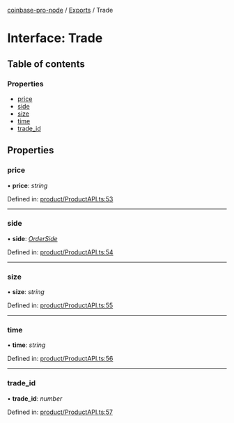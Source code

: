 [coinbase-pro-node](../README.md) / [Exports](../modules.md) / Trade

# Interface: Trade

## Table of contents

### Properties

- [price](trade.md#price)
- [side](trade.md#side)
- [size](trade.md#size)
- [time](trade.md#time)
- [trade_id](trade.md#trade_id)

## Properties

### price

• **price**: _string_

Defined in: [product/ProductAPI.ts:53](https://github.com/bennycode/coinbase-pro-node/blob/a2d34d0/src/product/ProductAPI.ts#L53)

---

### side

• **side**: [_OrderSide_](../enums/orderside.md)

Defined in: [product/ProductAPI.ts:54](https://github.com/bennycode/coinbase-pro-node/blob/a2d34d0/src/product/ProductAPI.ts#L54)

---

### size

• **size**: _string_

Defined in: [product/ProductAPI.ts:55](https://github.com/bennycode/coinbase-pro-node/blob/a2d34d0/src/product/ProductAPI.ts#L55)

---

### time

• **time**: _string_

Defined in: [product/ProductAPI.ts:56](https://github.com/bennycode/coinbase-pro-node/blob/a2d34d0/src/product/ProductAPI.ts#L56)

---

### trade_id

• **trade_id**: _number_

Defined in: [product/ProductAPI.ts:57](https://github.com/bennycode/coinbase-pro-node/blob/a2d34d0/src/product/ProductAPI.ts#L57)
